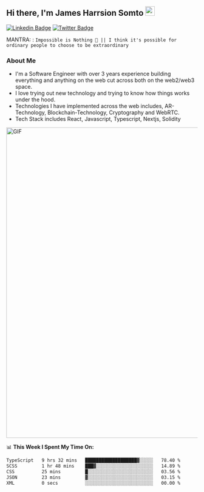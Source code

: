 ## Hi there, I'm James Harrsion Somto <img src="https://media.giphy.com/media/hvRJCLFzcasrR4ia7z/giphy.gif" width="25px">

[![Linkedin Badge](https://img.shields.io/badge/-LinkedIn-0e76a8?style=flat-square&logo=Linkedin&logoColor=white)](https://www.linkedin.com/in/james-harrison-212a66198/)
[![Twitter Badge](https://img.shields.io/badge/-Twitter-00acee?style=flat-square&logo=Twitter&logoColor=white)](https://twitter.com/KodeSage)


MANTRA: : `Impossible is Nothing 🚀 || I think it's possible for ordinary people to choose to be extraordinary`

### About Me
 - I'm a Software Engineer with over 3 years experience building everything and anything on the web cut across both on the web2/web3 space. 
 - I love trying out new technology and trying to know how things works under the hood. 
 - Technologies I have implemented across the web includes, AR-Technology, Blockchain-Technology, Cryptography and WebRTC.
 - Tech Stack includes React, Javascript, Typescript, Nextjs, Solidity
   
 
 
 <img align="center" alt="GIF" src="https://github.com/Gapur/Gapur/blob/master/coding.gif?raw=true" width="818px" height="818px" />
 


📊 **This Week I Spent My Time On:**

<!--START_SECTION:waka-->

```txt
TypeScript   9 hrs 32 mins   ███████████████████▓░░░░░   78.40 %
SCSS         1 hr 48 mins    ███▓░░░░░░░░░░░░░░░░░░░░░   14.89 %
CSS          25 mins         █░░░░░░░░░░░░░░░░░░░░░░░░   03.56 %
JSON         23 mins         ▓░░░░░░░░░░░░░░░░░░░░░░░░   03.15 %
XML          0 secs          ░░░░░░░░░░░░░░░░░░░░░░░░░   00.00 %
```

<!--END_SECTION:waka-->
<br />
<br />
<br />






